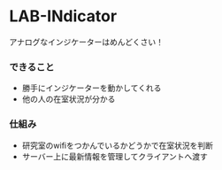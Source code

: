 # LAB-INdicator

アナログなインジケーターはめんどくさい！

### できること

* 勝手にインジケーターを動かしてくれる
* 他の人の在室状況が分かる

### 仕組み

* 研究室のwifiをつかんでいるかどうかで在室状況を判断
* サーバー上に最新情報を管理してクライアントへ渡す
